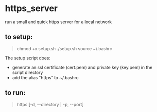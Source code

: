 # https_server
run a small and quick https server for a local network

## to setup:
> chmod +x setup.sh
> ./setup.sh
> source ~/.bashrc

The setup script does:
* generate an ssl certificate (cert.pem) and private key (key.pem) in the script directory
* add the alias "https" to ~/.bashrc

## to run:
> https [-d, --directory | -p, --port]
> 

